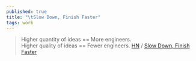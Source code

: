 ```yaml
---
published: true
title: "\tSlow Down, Finish Faster"
tags: work
---
```

> Higher quantity of ideas == More engineers.   
> Higher quality of ideas == Fewer engineers.
> [HN](https://news.ycombinator.com/item?id=28988432) / [Slow Down, Finish Faster](https://news.ycombinator.com/item?id=28995431)

